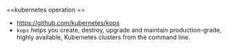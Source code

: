==kubernetes operation ==
* https://github.com/kubernetes/kops
* `kops` helps you create, destroy, upgrade and maintain production-grade, highly available, Kubernetes clusters from the command line.